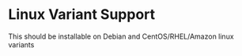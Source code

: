 # Linux Variant Support

This should be installable on Debian and CentOS/RHEL/Amazon linux variants
